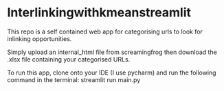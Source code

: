 # Interlinkingwithkmeanstreamlit
This repo is a self contained web app for categorising urls to look for inlinking opportunities. 

Simply upload an internal_html file from screamingfrog then download the .xlsx file containing your categorised URLs.

To run this app, clone onto your IDE (I use pycharm) and run the following command in the terminal: streamlit run main.py
